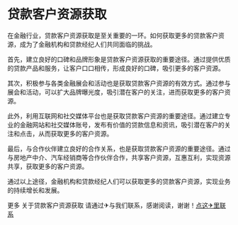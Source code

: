 # 贷款客户资源获取

在金融行业，贷款客户资源获取是至关重要的一环。如何获取更多的贷款客户资源，成为了金融机构和贷款经纪人们共同面临的挑战。

首先，建立良好的口碑和品牌形象是贷款客户资源获取的重要途径。通过提供优质的贷款产品和服务，让客户口口相传，形成良好的口碑，吸引更多的客户资源。

其次，积极参与各类金融展会和活动也是获取贷款客户资源的有效方式。通过参与展会和活动，可以扩大品牌曝光度，吸引潜在客户的关注，进而获取更多的客户资源。

此外，利用互联网和社交媒体平台也是获取贷款客户资源的重要途径。通过建立专业的金融网站和社交媒体账号，发布有价值的贷款信息和资讯，吸引潜在客户的关注和点击，从而获取更多的客户资源。

最后，与合作伙伴建立良好的合作关系，也是获取贷款客户资源的重要途径。通过与房地产中介、汽车经销商等合作伙伴合作，共享客户资源，互惠互利，实现资源共享，获取更多的客户资源。

通过以上途径，金融机构和贷款经纪人们可以获取更多的贷款客户资源，实现业务的持续增长和发展。

更多 关于贷款客户资源获取 请通过✈与我们联系，感谢阅读，谢谢！[点这✈里联系](https://ads.k02.cc)